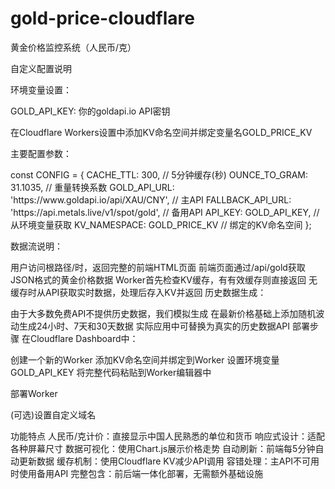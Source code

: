 # gold-price-cloudflare
黄金价格监控系统（人民币/克）

自定义配置说明

环境变量设置：

GOLD_API_KEY: 你的goldapi.io API密钥

在Cloudflare Workers设置中添加KV命名空间并绑定变量名GOLD_PRICE_KV

主要配置参数：


<JAVASCRIPT>
const CONFIG = {
  CACHE_TTL: 300, // 5分钟缓存(秒)
  OUNCE_TO_GRAM: 31.1035, // 重量转换系数
  GOLD_API_URL: 'https://www.goldapi.io/api/XAU/CNY', // 主API
  FALLBACK_API_URL: 'https://api.metals.live/v1/spot/gold', // 备用API
  API_KEY: GOLD_API_KEY, // 从环境变量获取
  KV_NAMESPACE: GOLD_PRICE_KV // 绑定的KV命名空间
};
  
数据流说明：

用户访问根路径/时，返回完整的前端HTML页面
前端页面通过/api/gold获取JSON格式的黄金价格数据
Worker首先检查KV缓存，有有效缓存则直接返回
无缓存时从API获取实时数据，处理后存入KV并返回
历史数据生成：

由于大多数免费API不提供历史数据，我们模拟生成
在最新价格基础上添加随机波动生成24小时、7天和30天数据
实际应用中可替换为真实的历史数据API
部署步骤
在Cloudflare Dashboard中：

创建一个新的Worker
添加KV命名空间并绑定到Worker
设置环境变量GOLD_API_KEY
将完整代码粘贴到Worker编辑器中

部署Worker

(可选)设置自定义域名

功能特点
人民币/克计价：直接显示中国人民熟悉的单位和货币
响应式设计：适配各种屏幕尺寸
数据可视化：使用Chart.js展示价格走势
自动刷新：前端每5分钟自动更新数据
缓存机制：使用Cloudflare KV减少API调用
容错处理：主API不可用时使用备用API
完整包含：前后端一体化部署，无需额外基础设施

